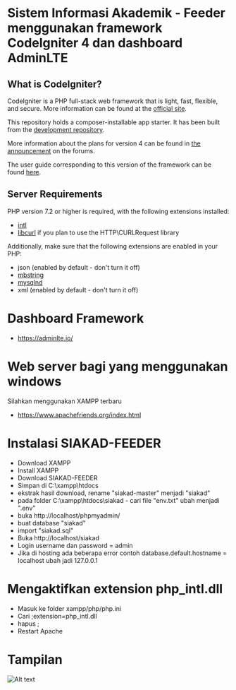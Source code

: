 # Sistem Informasi Akademik - Feeder menggunakan framework CodeIgniter 4 dan dashboard AdminLTE

## What is CodeIgniter?

CodeIgniter is a PHP full-stack web framework that is light, fast, flexible, and secure. 
More information can be found at the [official site](http://codeigniter.com).

This repository holds a composer-installable app starter.
It has been built from the 
[development repository](https://github.com/codeigniter4/CodeIgniter4).

More information about the plans for version 4 can be found in [the announcement](http://forum.codeigniter.com/thread-62615.html) on the forums.

The user guide corresponding to this version of the framework can be found
[here](https://codeigniter4.github.io/userguide/). 


## Server Requirements

PHP version 7.2 or higher is required, with the following extensions installed: 

- [intl](http://php.net/manual/en/intl.requirements.php)
- [libcurl](http://php.net/manual/en/curl.requirements.php) if you plan to use the HTTP\CURLRequest library

Additionally, make sure that the following extensions are enabled in your PHP:

- json (enabled by default - don't turn it off)
- [mbstring](http://php.net/manual/en/mbstring.installation.php)
- [mysqlnd](http://php.net/manual/en/mysqlnd.install.php)
- xml (enabled by default - don't turn it off)
# Dashboard Framework

- https://adminlte.io/

# Web server bagi yang menggunakan windows

Silahkan menggunakan XAMPP terbaru 
- https://www.apachefriends.org/index.html

# Instalasi SIAKAD-FEEDER
- Download XAMPP 
- Install XAMPP
- Download SIAKAD-FEEDER
- Simpan di C:\xampp\htdocs
- ekstrak hasil download, rename "siakad-master" menjadi "siakad"
- pada folder C:\xampp\htdocs\siakad - cari file "env.txt" ubah menjadi ".env"
- buka http://localhost/phpmyadmin/
- buat database "siakad"
- import "siakad.sql"
- Buka http://localhost/siakad
- Login username dan password = admin
- Jika di hosting ada beberapa error contoh database.default.hostname = localhost ubah jadi 127.0.0.1

# Mengaktifkan extension php_intl.dll
- Masuk ke folder xampp/php/php.ini
- Cari ;extension=php_intl.dll
- hapus ;
- Restart Apache

# Tampilan 
![Alt text](relative/path/to/img.jpg?raw=true "Title")
